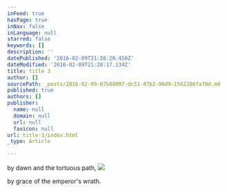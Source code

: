 ```yaml
---
inFeed: true
hasPage: true
inNav: false
inLanguage: null
starred: false
keywords: []
description: ''
datePublished: '2016-02-09T21:28:20.450Z'
dateModified: '2016-02-09T21:28:17.134Z'
title: title 3
author: []
sourcePath: _posts/2016-02-09-07b88007-dc51-47b2-96d9-1562286fa70d.md
published: true
authors: []
publisher:
  name: null
  domain: null
  url: null
  favicon: null
url: title-3/index.html
_type: Article

---
```

by dawn and the tortuous path,
![](https://the-grid-user-content.s3-us-west-2.amazonaws.com/1da51485-553e-4695-a3a4-c686739c17e7.jpg)

by grace of the emperor's wrath.